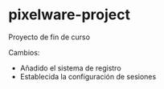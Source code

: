 # pixelware-project
Proyecto de fin de curso

Cambios:
  - Añadido el sistema de registro
  - Establecida la configuración de sesiones
